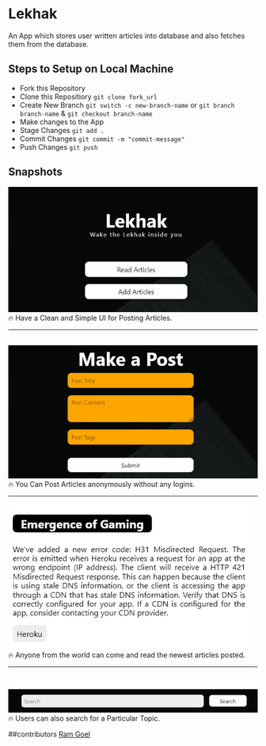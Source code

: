 # Lekhak
An App which stores user written articles into database and also fetches them from the database.
<br>
## Steps to Setup on Local Machine

- Fork this Repository
- Clone this Repositiory `git clone fork_url`
- Create New Branch `git switch -c new-branch-name` or `git branch branch-name` & `git checkout branch-name`
- Make changes to the App
- Stage Changes `git add .`
- Commit Changes `git commit -m "commit-message"`
- Push Changes `git push`


## Snapshots
<img src="im1 (1).png">
🔥 Have a Clean and Simple UI for Posting Articles.
<hr>
<br>
<img src="im1 (2).png">
🔥 You Can Post Articles anonymously without any logins.
<br>
<hr>
<img src="im1 (3).png">
🔥 Anyone from the world can come and read the newest articles posted.
<br>
<hr>
<img src="im2.png">
🔥 Users can also search for a Particular Topic.

##contributors
[Ram Goel](https://github.com/RamGoel)

